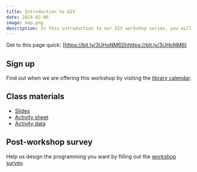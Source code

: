 ```yaml
---
title: Introduction to GIS 
date: 2024-02-06
image: map.png
description: In this introduction to our GIS workshop series, you will learn the foundations of GIS, including common formats, software, and ways to get support on campus.
---
```



Get to this page quick: 
[https://bit.ly/3UHoNM6](hhttps://bit.ly/3UHoNM6)

## Sign up
Find out when we are offering this workshop by visiting the [library calendar](https://libcal.library.harvard.edu/calendar/main?t=d&q=gis&cid=15049&cal=15049&inc=0).


## Class materials

- [Slides](https://docs.google.com/presentation/d/14MjrM5WxHkkDKHDml93CimL0JyBlFpQP2AmXg0DlOmE/edit?usp=sharing)
- [Activity sheet](https://docs.google.com/document/d/1FEWPjiPYmL_azZjiF3ntaekol5EiYhgzYimEhSYYRrs/edit?usp=sharing)
- [Activity data](https://drive.google.com/file/d/1eOwEUprVWgULX2PZAxInFgDRPfPf9R_y/view?usp=sharing)


## Post-workshop survey
Help us design the programming you want by filling out the [workshop survey](https://harvard.az1.qualtrics.com/jfe/form/SV_3UwRUkuS9h31gEu).






